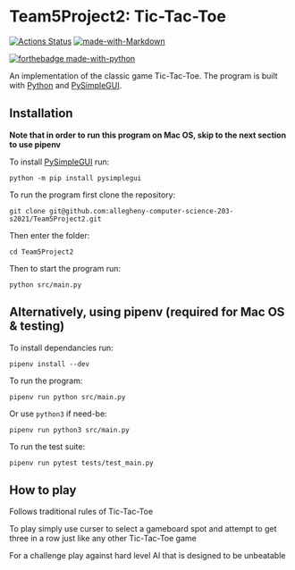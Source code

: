 # Team5Project2: Tic-Tac-Toe

[![Actions Status](../../workflows/build/badge.svg)](../../actions)     [![made-with-Markdown](https://img.shields.io/badge/Made%20with-Markdown-1f425f.svg)](http://commonmark.org)

[![forthebadge made-with-python](http://ForTheBadge.com/images/badges/made-with-python.svg)](https://www.python.org/)


An implementation of the classic game Tic-Tac-Toe. The program is built with [Python](https://www.python.org/) and [PySimpleGUI](https://pysimplegui.readthedocs.io/en/latest/).

## Installation

**Note that in order to run this program on Mac OS, skip to the next section to use pipenv**

To install [PySimpleGUI](https://pysimplegui.readthedocs.io/en/latest/) run:

```
python -m pip install pysimplegui
```

To run the program first clone the repository:

```
git clone git@github.com:allegheny-computer-science-203-s2021/Team5Project2.git
```

Then enter the folder:

```
cd Team5Project2
```

Then to start the program run:

```
python src/main.py
```

## Alternatively, using pipenv (required for Mac OS & testing)

To install dependancies run:

```
pipenv install --dev
```

To run the program:

```
pipenv run python src/main.py
```

Or use `python3` if need-be:

```
pipenv run python3 src/main.py
```

To run the test suite:

```
pipenv run pytest tests/test_main.py
```

## How to play

Follows traditional rules of Tic-Tac-Toe

To play simply use curser to select a gameboard spot and attempt to get three in a row just like any other Tic-Tac-Toe game

For a challenge play against hard level AI that is designed to be unbeatable
